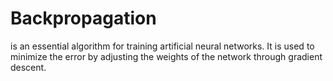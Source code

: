 # Backpropagation
is an essential algorithm for training artificial neural networks. It is used to minimize the error by adjusting the weights of the network through gradient descent.

